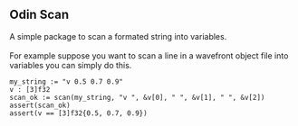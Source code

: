 ## Odin Scan
A simple package to scan a formated string into variables.\
\
For example suppose you want to scan a line in a wavefront object file into variables you can simply do this.
```odin
my_string := "v 0.5 0.7 0.9"
v : [3]f32
scan_ok := scan(my_string, "v ", &v[0], " ", &v[1], " ", &v[2])
assert(scan_ok)
assert(v == [3]f32{0.5, 0.7, 0.9})
```
